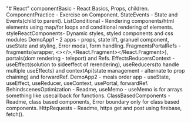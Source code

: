 "# React" 
componentBasic - React Basics, Props, children.
ComponentPractice - Exercise on Component.
StateEvents - State and Events(child to parent).
ListConditional - Rendering components/html elements using map/for loops and conditional rendering of elements.
styleReactComponents- Dynamic styles, styled components and css modules
DemoApp1 - 2 apps - props, state lift, granuel component, useState and styling,  Error modal, form handling.
FragmentsPortalRefs - fragments(wrapper, <></>,<React.Fragment></React.Fragment>), portals(dom rendering - teleport) and Refs.
EffectsReducersContext - useEffect(solution to sideeffect of rerendering), useReducers(to handle multiple useEffects) and contextApi(state management - alternate to prop chaining) and forwardRef.
DemoApp2 - meals order app - useState, useEffect, useReducer, useContext, usePortal, forwardRef.
BehindscenesOptimization - Readme, useMemo - useMemo is for arrays something like usecallback for functions.
ClassBasedComponents - Readme, class based components, Error boundary only for class based components.
HttpRequests - Readme, https get and post using firebase, fetch().
